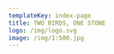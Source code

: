 ```yaml
---
templateKey: index-page
title: TWO BIRDS, ONE STONE
logo: /img/logo.svg
image: /img/1:500.jpg
---
```

